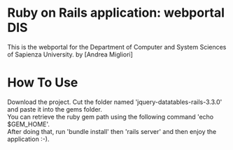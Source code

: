 # Ruby on Rails application: webportal DIS

This is the webportal for the Department of Computer and System Sciences of Sapienza University.
by [Andrea Migliori]

# **How To Use**
Download the project. Cut the folder named 'jquery-datatables-rails-3.3.0' and paste it into the gems folder. <br>You can retrieve the ruby gem path using the following command  'echo $GEM_HOME'.<br>
After doing that, run 'bundle install' then 'rails server' and then enjoy the application :-).


